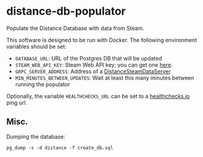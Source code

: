 # distance-db-populator

Populate the Distance Database with data from Steam.

This software is designed to be run with Docker. The following environment variables should be set:

- `DATABASE_URL`: URL of the Postgres DB that will be updated
- `STEAM_WEB_API_KEY`: Steam Web API key; you can get one [here](https://steamcommunity.com/dev/apikey).
- `GRPC_SERVER_ADDRESS`: Address of a [DistanceSteamDataServer](https://github.com/Seeker14491/DistanceSteamDataServer)
- `MIN_MINUTES_BETWEEN_UPDATES`: Wait at least this many minutes between running the populator

Optionally, the variable `HEALTHCHECKS_URL` can be set to a [healthchecks.io](https://healthchecks.io/) ping url.

## Misc.

Dumping the database:

```
pg_dump -s -d distance -f create_db.sql
```
